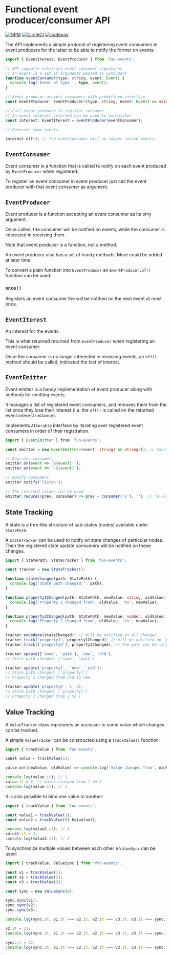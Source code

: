 Functional event producer/consumer API
======================================

[![NPM][npm-image]][npm-url]
[![CircleCI][ci-image]][ci-url]
[![codecov][codecov-image]][codecov-url]

The API implements a simple protocol of registering event consumers in event producers for the latter to be able
to notify the former on events:

```typescript
import { EventIterest, EventProducer } from 'fun-events';

// API supports arbitrary event consumer signatures
// An event is a set of arguments passed to consumers
function eventConsumer(type: string, event: Event) { 
  console.log('Event of type ', type, event);
}

// Event producer accepts consumers with predefined interface 
const eventProducer: EventProducer<(type: string, event: Event) => void>; // Some event producer;

// Call event producer to register consumer
// An event interest returned can be used to unregister
const interest: EventIterest = eventProducer(eventConsumer);

// Generate some events

interest.off(); // The eventConsumer will no longer recive events.
```


[npm-image]: https://img.shields.io/npm/v/fun-events.svg
[npm-url]: https://www.npmjs.com/package/fun-events
[ci-image]:https://circleci.com/gh/surol/fun-events.svg?style=shield
[ci-url]:https://circleci.com/gh/surol/fun-events  
[codecov-image]: https://codecov.io/gh/surol/fun-events/branch/master/graph/badge.svg
[codecov-url]: https://codecov.io/gh/surol/fun-events


`EventConsumer`
---------------

Event consumer is a function that is called to notify on each event produced by `EventProducer` when registered.

To register an event consumer in event producer just call the event producer with that event consumer as argument.


`EventProducer`
---------------

Event producer is a function accepting an event consumer as its only argument.

Once called, the consumer will be notified on events, while the consumer is interested in receiving them.

Note that event producer is a function, not a method.

An event producer also has a set of handy methods. More could be added at later time.

To convert a plain function into `EventProducer` an `EventProducer.of()` function can be used.


### `once()`

Registers an event consumer the will be notified on the next event at most once.


`EventIterest`
--------------

An interest for the events.

This is what returned returned from `EventProducer` when registering an event consumer.

Once the consumer is no longer interested in receiving events, an `off()` method should be called, indicated the
lost of interest.


`EventEmitter`
--------------

Event emitter is a handy implementation of event producer along with methods for emitting events.

It manages a list of registered event consumers, and removes them from the list once they lose their interest
(i.e. the `off()` is called on the returned event interest instance).

Implements `AIterable` interface by iterating over registered event consumers in order of their registration.

```typescript
import { EventEmitter } from 'fun-events';

const emitter = new EventEmitter<(event: string) => string>(); // Consumers may return values

// Register consumers
emitter.on(event => `${event}-`);
emitter.on(event => `-${event}`);

// Notify consumers
emitter.notify('listen');

// The returned values can be used
emitter.reduce((prev, consumer) => prev + consumer('o'), ''); // 'o--o` 
```


State Tracking
--------------

A state is a tree-like structure of sub-states (nodes) available under `StatePath`.

A `StateTracker` can be used to notify on state changes of particular nodes. Then the registered state update consumers
will be notified on these changes.

```typescript
import { StatePath, StateTracker } from 'fun-events';

const tracker = new StateTracker();

function stateChanged(path: StatePath) {
  console.log('State path changed:', path);
}

function property1Changed(path: StatePath, newValue: string, oldValue: string) {
  console.log('Property 1 changed from', oldValue, 'to', newValue);  
}

function property2Changed(path: StatePath, newValue: number, oldValue: number) {
  console.log('Property 2 changed from', oldValue, 'to', newValue);  
}

tracker.onUpdate(stateChanged); // Will be notified on all changes
tracker.track('property1', property1Changed); // Will be notified on `property1` changes
tracker.track(['property2'], property2Changed); // The path can be long

tracker.update(['some', 'path'], 'new', 'old');
// State path changed: ['some', 'path'] 

tracker.update('property1', 'new', 'old');
// State path changed: ['property1']
// Property 1 changed from old to new

tracker.update('property2', 1, 2);
// State path changed: ['property1']
// Property 2 changed from 2 to 1
```


Value Tracking
--------------

A `ValueTracker` class represents an accessor to some value which changes can be tracked.

A simple `ValueTracker` can be constructed using a `trackValue()` function:

```typescript
import { trackValue } from 'fun-events';

const value = trackValue(1);

value.on((newValue, oldValue) => console.log('Value changed from', oldValue, 'to', newValue));

console.log(value.it); // 1
value.it = 2; // Value changed from 1 to 2
console.log(value.it); // 2 
```

It is also possible to bind one value to another:
```typescript
import { trackValue } from 'fun-events';

const value1 = trackValue(1);
const value2 = trackValue(0).by(value1);

console.log(value2.it); // 1
value1.it = 2;
console.log(value2.it); // 2
```

To synchronize multiple values between each other a `ValueSync` can be used:
```typescript
import { trackValue, ValueSync } from 'fun-events';

const v1 = trackValue(1);
const v2 = trackValue(2);
const v3 = trackValue(3);

const sync = new ValueSync(0);

sync.sync(v1);
sync.sync(v2);
sync.sync(v3);

console.log(sync.it, v1.it === v2.it, v2.it === v3.it, v3.it === sync.it); // 0 true true true

v2.it = 11;
console.log(sync.it, v1.it === v2.it, v2.it === v3.it, v3.it === sync.it); // 11 true true true

sync.it = 22;
console.log(sync.it, v1.it === v2.it, v2.it === v3.it, v3.it === sync.it); // 22 true true true
```
